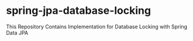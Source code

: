 # spring-jpa-database-locking
This Repository Contains Implementation for Database Locking with Spring Data JPA

